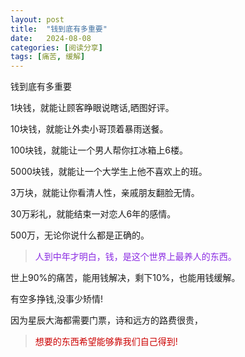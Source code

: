 ```yaml
---
layout: post
title:  "钱到底有多重要"
date:   2024-08-08
categories: [阅读分享]
tags: [痛苦, 缓解]  
---
```


钱到底有多重要

1块钱，就能让顾客睁眼说瞎话,晒图好评。

10块钱，就能让外卖小哥顶着暴雨送餐。

100块钱，就能让一个男人帮你扛冰箱上6楼。

5000块钱，就能让一个大学生上他不喜欢上的班。

3万块，就能让你看清人性，亲戚朋友翻脸无情。

<p class="rainbow-text-animated">30万彩礼，就能结束一对恋人6年的感情。</p>

500万，无论你说什么都是正确的。

>  <font color="#8a2be2">人到中年才明白，钱，是这个世界上最养人的东西。</font> 

世上90%的痛苦，能用钱解决，剩下10%，也能用钱缓解。

有空多挣钱,没事少矫情!

<p class="rainbow-text">因为星辰大海都需要门票，诗和远方的路费很贵，</p>

>  <font color="#cc0000">想要的东西希望能够靠我们自己得到!</font> 

